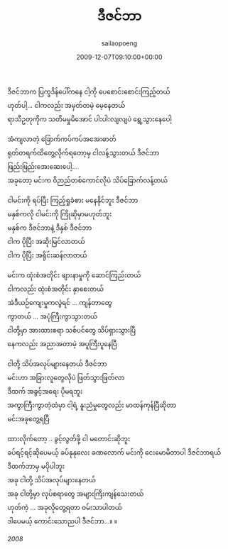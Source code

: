 ﻿---
_last_editor_used_jetpack: block-editor
_publicize_job_id: "59370085000"
_wp_old_date: "2021-06-09"
author: sailaopoeng
categories:
  - poems
date: "2009-12-07T09:10:00+00:00"
parent_post_id: null
post_id: "145"
timeline_notification: "1623196054"
title: ဒီဇင်ဘာ
url: /2009/12/07/ဒီဇင်ဘာ/

---
ဒီဇင်ဘာက ပြက္ခဒိန်ပေါ်ကနေ ငါ့ကို ပေစောင်းစောင်းကြည့်တယ်  
ဟုတ်ပါ့… ငါကလည်း အမှတ်တမဲ့ မေ့နေတယ်  
ရာသီဥတုကိုက သတိမမှုမိအောင် ပါးပါးလျလျပဲ ရွေ့သွားနေပေါ့

အံကျလာတဲ့ ခြောက်ကပ်ကပ်အအေးဓာတ်  
ရုတ်တရက်ထိတွေ့လိုက်ရတော့မှ ငါလန့်သွားတယ် ဒီဇင်ဘာ  
ဖြည်းဖြည်းအေးဆေးပေါ့…  
အခုတော့ မင်းက ဝိဉာည်တစ်ကောင်လိုပဲ သိပ်ခြောက်လန့်တယ်

ငါမင်းကို ရပ်ပြီး ကြည့်ရှုခံစား မနေနိုင်ဘူး ဒီဇင်ဘာ  
မနှစ်ကလို ငါမင်းကို ကြိုဆိုမှာမဟုတ်ဘူး  
မနှစ်က ဒီဇင်ဘာနဲ့ ဒီနှစ် ဒီဇင်ဘာ  
ငါက ပိုပြီး အဆိုးမြင်လာတယ်  
ငါက ပိုပြီး အရိုင်းဆန်လာတယ်

မင်းက ထုံးစံအတိုင်း ဖျားနာမှုကို ဆောင်ကြည်းတယ်  
ငါကလည်း ထုံးစံအတိုင်း နှာစေးတယ်  
အဲဒီယဉ်ကျေးမှုကလွဲရင် … ကျန်တာတွေ  
ကွာတယ် … အပုံကြီးကွာသွားတယ်  
ငါတို့မှာ အားထားစရာ သစ်ပင်တွေ သိပ်ရှားသွားပြီ  
နေကလည်း အညာအတာမဲ့ အပူကြီးပူနေပြီ

ငါတို့ သိပ်အလုပ်များနေတယ် ဒီဇင်ဘာ  
မင်းဟာ အခြားလူတွေလိုပဲ ဖြတ်သွားဖြတ်လာ  
ဒီထက် အခွင့်အရေး ပိုမရဘူး  
အကွာကြီးကွာတဲ့ထဲမှာ ငါ့ရဲ့ နူးညံမှုတွေလည်း မာထန်ကုန်ပြီဆိုတာ  
မင်းအခုတွေ့ရပြီ

ထားလိုက်တော့ .. ခွင့်လွတ်ဖို့ ငါ မတောင်းဆိုဘူး  
ခပ်ရင့်ရင့်ဆိုပေမယ့် ခပ်နုနုလေး ခဏလောက် မင်းကို ငေးမောမိတာပါ ဒီဇင်ဘာရယ်  
ဒီထက်ဘာမှ မပိုပါဘူး  
အခု ငါတို့ သိပ်အလုပ်များနေတယ်  
အခု ငါတို့မှာ လုပ်စရာတွေ အများကြီးကျန်သေးတယ်  
ဟုတ်ကဲ့ … အခုလိုတွေ့ရတာ ဝမ်းသာပါတယ်  
ဒါပေမယ့် ကောင်းသောညပါ ဒီဇင်ဘာ…။ ။

_2008_
